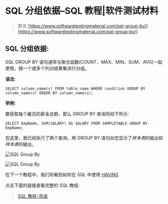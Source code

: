 # SQL 分组依据–SQL 教程|软件测试材料

> 原文:[https://www.softwaretestingmaterial.com/sql-group-by/](https://www.softwaretestingmaterial.com/sql-group-by/)

## SQL 分组依据:

SQL GROUP BY 语句通常与聚合函数(COUNT、MAX、MIN、SUM、AVG)一起使用，按一个或多个列对结果集进行分组。

**语法:**

```
SELECT column_name(s) FROM table_name WHERE condition GROUP BY column_name(s) ORDER BY column_name(s);
```

**举例:**

要获取每个雇员的薪金总额，那么 GROUP BY 查询将如下所示:

```
SELECT EmpName, SUM(SALARY) AS SALARY FROM SAMPLETABLE GROUP BY EmpName;
```

在这里，我已经执行了两个查询，用 GROUP BY 语句向您显示了*样本表*的输出和*样本表*的输出。

![SQL Group By](img/8868cc0235fb214b9fcd50f6124b79ee.png "SQL Group By")

![SQL Group By](img/d801f62d50b752bbd2894c50826d7827.png "SQL Group By")

在下一个教程中，我们将看到如何在 SQL 中使用 [HAVING](https://www.softwaretestingmaterial.com/sql-having-clause/)

点击下面的链接查看完整的 SQL 教程:

> [SQL 教程–完成](https://www.softwaretestingmaterial.com/sql-tutorial-complete/)